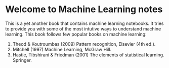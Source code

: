 # Welcome to Machine Learning notes

This is a yet another book that contains machine learning notebooks. It tries to provide you with some of the most intutive ways to understand machine learning. This book follows few popular books on machine learning:

1. Theod & Koutroumbas (2009) Pattern recognition, Elsevier (4th ed.).
2. Mitchell (1997) Machine Learning, McGraw Hill.
3. Hastie, Tibshirani & Friedman (2001) The elements of statistical learning. Springer.

```{tableofcontents}
```
